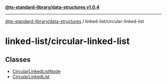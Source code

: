 [**@ts-standard-library/data-structures v1.0.4**](../../README.md)

***

[@ts-standard-library/data-structures](../../modules.md) / linked-list/circular-linked-list

# linked-list/circular-linked-list

## Classes

- [CircularLinkedListNode](classes/CircularLinkedListNode.md)
- [CircularLinkedList](classes/CircularLinkedList.md)
